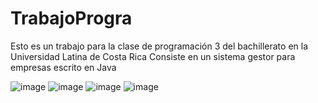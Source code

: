 # TrabajoProgra
Esto es un trabajo para la clase de programación 3 del bachillerato en la Universidad Latina de Costa Rica
Consiste en un sistema gestor para empresas escrito en Java 

![image](https://github.com/EduardoMaroto55/Sistema-gestor-de-empresa/assets/62401240/cf7e681e-a0ca-43f0-8daf-d186b991eeb2)
![image](https://github.com/EduardoMaroto55/Sistema-gestor-de-empresa/assets/62401240/9ecec54b-7f4d-4d92-a537-22f48e12befe)
![image](https://github.com/EduardoMaroto55/Sistema-gestor-de-empresa/assets/62401240/304a7833-a7fd-4716-bd13-8fa9101d609d)
![image](https://github.com/EduardoMaroto55/Sistema-gestor-de-empresa/assets/62401240/d5955e71-8908-4d2a-9f71-8571537e4183)

    
